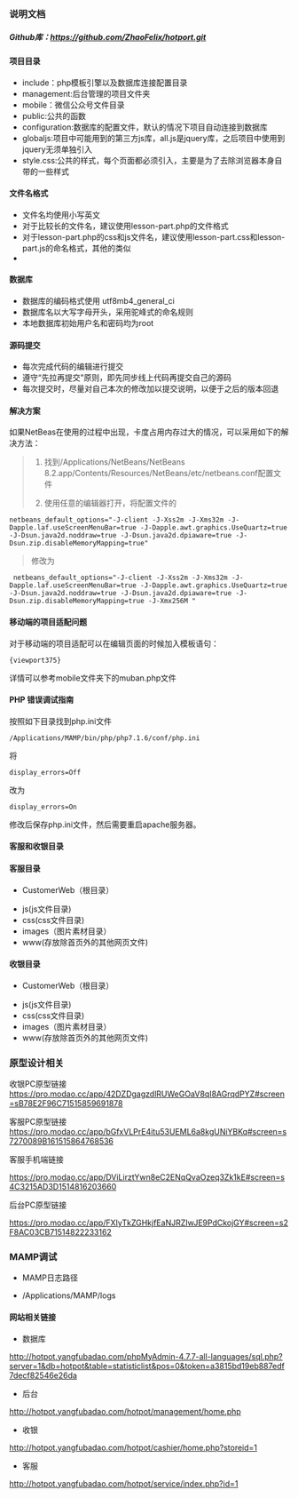 ### 说明文档


##### Github库：https://github.com/ZhaoFelix/hotport.git


#### 项目目录


* include：php模板引擎以及数据库连接配置目录
* management:后台管理的项目文件夹
* mobile：微信公众号文件目录
* public:公共的函数
* configuration:数据库的配置文件，默认的情况下项目自动连接到数据库
* globaljs:项目中可能用到的第三方js库，all.js是jquery库，之后项目中使用到jquery无须单独引入
* style.css:公共的样式，每个页面都必须引入，主要是为了去除浏览器本身自带的一些样式


#### 文件名格式

* 文件名均使用小写英文
* 对于比较长的文件名，建议使用lesson-part.php的文件格式
* 对于lesson-part.php的css和js文件名，建议使用lesson-part.css和lesson-part.js的命名格式，其他的类似
*


#### 数据库

* 数据库的编码格式使用 utf8mb4_general_ci
* 数据库名以大写字母开头，采用驼峰式的命名规则
* 本地数据库初始用户名和密码均为root


#### 源码提交

* 每次完成代码的编辑进行提交
* 遵守“先拉再提交"原则，即先同步线上代码再提交自己的源码
* 每次提交时，尽量对自己本次的修改加以提交说明，以便于之后的版本回退


#### 解决方案

如果NetBeas在使用的过程中出现，卡度占用内存过大的情况，可以采用如下的解决方法：

> 1. 找到/Applications/NetBeans/NetBeans 8.2.app/Contents/Resources/NetBeans/etc/netbeans.conf配置文件
>
> 2. 使用任意的编辑器打开，将配置文件的

	netbeans_default_options="-J-client -J-Xss2m -J-Xms32m -J-Dapple.laf.useScreenMenuBar=true -J-Dapple.awt.graphics.UseQuartz=true -J-Dsun.java2d.noddraw=true -J-Dsun.java2d.dpiaware=true -J-Dsun.zip.disableMemoryMapping=true"

 > 修改为

	 netbeans_default_options="-J-client -J-Xss2m -J-Xms32m -J-Dapple.laf.useScreenMenuBar=true -J-Dapple.awt.graphics.UseQuartz=true -J-Dsun.java2d.noddraw=true -J-Dsun.java2d.dpiaware=true -J-Dsun.zip.disableMemoryMapping=true -J-Xmx256M "



#### 移动端的项目适配问题

对于移动端的项目适配可以在编辑页面的时候加入模板语句：

	{viewport375}

详情可以参考mobile文件夹下的muban.php文件



#### PHP 错误调试指南

按照如下目录找到php.ini文件

	/Applications/MAMP/bin/php/php7.1.6/conf/php.ini

将

	display_errors=Off

改为

	display_errors=On


修改后保存php.ini文件，然后需要重启apache服务器。


#### 客服和收银目录

#### 客服目录

* CustomerWeb（根目录）
 + js(js文件目录)
 + css(css文件目录)
 + images（图片素材目录）
 + www(存放除首页外的其他网页文件)



#### 收银目录

* CustomerWeb（根目录）
 + js(js文件目录)
 + css(css文件目录)
 + images（图片素材目录）
 + www(存放除首页外的其他网页文件)


### 原型设计相关

收银PC原型链接
<https://pro.modao.cc/app/42DZDgagzdlRUWeGOaV8qI8AGrqdPYZ#screen=sB78E2F96C71515859691878>


客服PC原型链接
<https://pro.modao.cc/app/bGfxVLPrE4itu53UEML6a8kgUNiYBKq#screen=s7270089B161515864768536>

客服手机端链接

<https://pro.modao.cc/app/DViLirztYwn8eC2ENqQvaOzeq3Zk1kE#screen=s4C3215AD3D1514816203660>

后台PC原型链接

<https://pro.modao.cc/app/FXIyTkZGHkjfEaNJRZIwJE9PdCkojGY#screen=s2F8AC03CB71514822233162>



### MAMP调试

* MAMP日志路径
 + /Applications/MAMP/logs



#### 网站相关链接


 * 数据库
 
 <http://hotpot.yangfubadao.com/phpMyAdmin-4.7.7-all-languages/sql.php?server=1&db=hotpot&table=statisticlist&pos=0&token=a3815bd19eb887edf7decf82546e26da>
 
 * 后台

 <http://hotpot.yangfubadao.com/hotpot/management/home.php>
 
 * 收银

 <http://hotpot.yangfubadao.com/hotpot/cashier/home.php?storeid=1>
 
 
 *  客服 

 <http://hotpot.yangfubadao.com/hotpot/service/index.php?id=1>
 
 